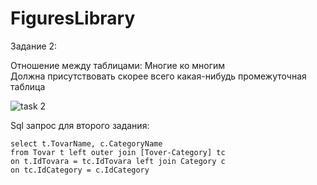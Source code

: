 # FiguresLibrary

Задание 2:

Отношение между таблицами: Многие ко многим <br>
Должна присутствовать скорее всего какая-нибудь промежуточная таблица

![task 2](https://user-images.githubusercontent.com/79198388/177004204-c436e215-dfa9-4c9f-b1f6-46a844e89a74.png)


Sql запрос для второго задания:

	select t.TovarName, c.CategoryName
	from Tovar t left outer join [Tover-Category] tc 
	on t.IdTovara = tc.IdTovara left join Category c
	on tc.IdCategory = c.IdCategory

